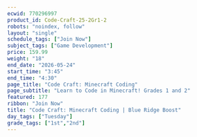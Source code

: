 ```yaml
---
ecwid: 770296997
product_id: Code-Craft-25-2Gr1-2
robots: "noindex, follow"
layout: "single"
schedule_tags: ["Join Now"]
subject_tags: ["Game Development"]
price: 159.99
weight: "18"
end_date: "2026-05-24"
start_time: "3:45"
end_time: "4:30"
page_title: "Code Craft: Minecraft Coding"
page_subtitle: "Learn to Code in Minecraft! Grades 1 and 2"
featured: 177
ribbon: "Join Now"
title: "Code Craft: Minecraft Coding | Blue Ridge Boost"
day_tags: ["Tuesday"]
grade_tags: ["1st","2nd"]
---
```

